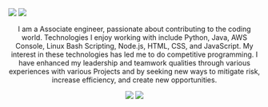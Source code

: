 <div style="align:center"><img src="https://readme-typing-svg.herokuapp.com?font=Raleway&weight=600&size=25&pause=1000&center=true&vCenter=true&multiline=true&width=435&lines=Hi%2C+I+am+Abay+Kapatia+](https://readme-typing-svg.herokuapp.com?font=Raleway&weight=600&size=80&pause=1000&color=FF4200&center=true&vCenter=true&multiline=true&repeat=false&width=1200&height=150&lines=Hi%2C+I+am+Abhay+Kapatia" />
<img src="https://readme-typing-svg.herokuapp.com?font=Raleway&weight=600&size=40&pause=1000&color=1b86ff&center=true&vCenter=true&multiline=true&repeat=false&width=1200&height=80&lines=Welcome+to+my+profile" />
</div>
<p style="text-align: center;">
I am a Associate engineer, passionate about contributing to the coding world. Technologies I enjoy working with include Python, Java, AWS Console, Linux Bash Scripting, Node.js, HTML, CSS, and JavaScript. My interest in these technologies has led me to do competitive programming. I have enhanced my leadership and teamwork qualities through various experiences with various Projects and by seeking new ways to mitigate risk, increase efficiency, and create new opportunities.
</p>
<center>
<div><img src="https://github-readme-stats.vercel.app/api/top-langs/?username=abaykapatia&hide=html,scss&layout=compact&theme=radical" />
<img src="https://streak-stats.demolab.com/?user=abaykapatia&theme=algolia" />
</center>
</div>

